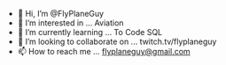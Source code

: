 - 👋 Hi, I’m @FlyPlaneGuy
- 👀 I’m interested in ... Aviation
- 🌱 I’m currently learning ... To Code SQL
- 💞️ I’m looking to collaborate on ... twitch.tv/flyplaneguy
- 📫 How to reach me ... flyplaneguy@gmail.com

<!---
FlyPlaneGuy/FlyPlaneGuy is a ✨ special ✨ repository because its `README.md` (this file) appears on your GitHub profile.
You can click the Preview link to take a look at your changes.
--->
